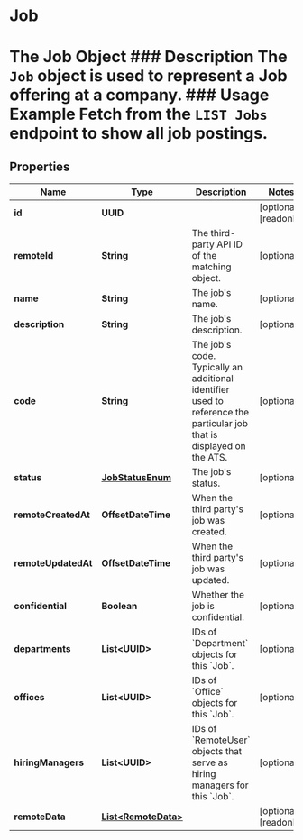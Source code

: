 

# Job

# The Job Object ### Description The `Job` object is used to represent a Job offering at a company. ### Usage Example Fetch from the `LIST Jobs` endpoint to show all job postings.

## Properties

Name | Type | Description | Notes
------------ | ------------- | ------------- | -------------
**id** | **UUID** |  |  [optional] [readonly]
**remoteId** | **String** | The third-party API ID of the matching object. |  [optional]
**name** | **String** | The job&#39;s name. |  [optional]
**description** | **String** | The job&#39;s description. |  [optional]
**code** | **String** | The job&#39;s code. Typically an additional identifier used to reference the particular job that is displayed on the ATS. |  [optional]
**status** | [**JobStatusEnum**](JobStatusEnum.md) | The job&#39;s status. |  [optional]
**remoteCreatedAt** | **OffsetDateTime** | When the third party&#39;s job was created. |  [optional]
**remoteUpdatedAt** | **OffsetDateTime** | When the third party&#39;s job was updated. |  [optional]
**confidential** | **Boolean** | Whether the job is confidential. |  [optional]
**departments** | **List&lt;UUID&gt;** | IDs of &#x60;Department&#x60; objects for this &#x60;Job&#x60;. |  [optional]
**offices** | **List&lt;UUID&gt;** | IDs of &#x60;Office&#x60; objects for this &#x60;Job&#x60;. |  [optional]
**hiringManagers** | **List&lt;UUID&gt;** | IDs of &#x60;RemoteUser&#x60; objects that serve as hiring managers for this &#x60;Job&#x60;. |  [optional]
**remoteData** | [**List&lt;RemoteData&gt;**](RemoteData.md) |  |  [optional] [readonly]



